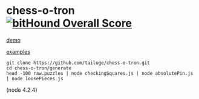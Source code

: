 # chess-o-tron [![bitHound Overall Score](https://www.bithound.io/github/tailuge/chess-o-tron/badges/score.svg)](https://www.bithound.io/github/tailuge/chess-o-tron)

[demo](https://tailuge.github.io/chess-o-tron/html/loose-piece-o-tron.html)

[examples](https://tailuge.github.io/chess-o-tron/)

```
git clone https://github.com/tailuge/chess-o-tron.git
cd chess-o-tron/generate
head -100 raw.puzzles | node checkingSquares.js | node absolutePin.js | node loosePieces.js 
```

(node 4.2.4)


